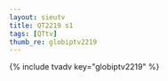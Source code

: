 ```yaml
--- 
layout: sieutv
title: QT2219 s1
tags: [QTtv]
thumb_re: globiptv2219
---
```

{% include tvadv key="globiptv2219" %} 

